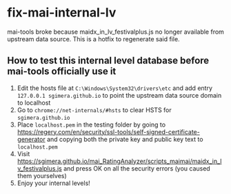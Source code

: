 # fix-mai-internal-lv
mai-tools broke because maidx_in_lv_festivalplus.js no longer available from upstream data source. This is a hotfix to regenerate said file.

## How to test this internal level database before mai-tools officially use it

1. Edit the hosts file at `C:\Windows\System32\drivers\etc` and add entry `127.0.0.1 sgimera.github.io` to point the upstream data source domain to localhost
2. Go to `chrome://net-internals/#hsts` to clear HSTS for `sgimera.github.io`
3. Place `localhost.pem` in the testing folder by going to https://regery.com/en/security/ssl-tools/self-signed-certificate-generator and copying both the private key and public key text to `localhost.pem`
4. Visit https://sgimera.github.io/mai_RatingAnalyzer/scripts_maimai/maidx_in_lv_festivalplus.js and press OK on all the security errors \(you caused them yourselves\)
5. Enjoy your internal levels!
